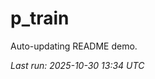 # p_train

Auto-updating README demo.

<!--START_SECTION:status-->
_Last run: 2025-10-30 13:34 UTC_
<!--END_SECTION:status-->



















































































































































































































































































































































































































































































































































































































































































































































































































































































































































































































































































































































































































































































































































































































































































































































































